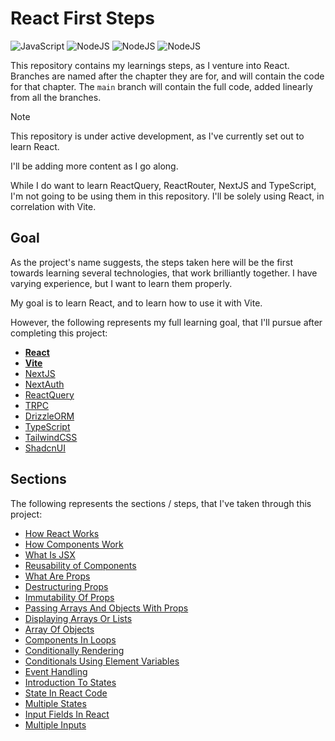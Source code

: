 # React First Steps

![JavaScript](https://img.shields.io/badge/JavaScript-031321?style=for-the-badge&logo=javascript&logoColor=yellow)
![NodeJS](https://img.shields.io/badge/NodeJS-031321?style=for-the-badge&logo=node.js&logoColor=green)
![NodeJS](https://img.shields.io/badge/React-031321?style=for-the-badge&logo=react&logoColor=cyan)
![NodeJS](https://img.shields.io/badge/Vite-031321?style=for-the-badge&logo=vite&logoColor=yellow)

This repository contains my learnings steps, as I venture into React.
Branches are named after the chapter they are for, and will contain the code for that chapter.
The `main` branch will contain the full code, added linearly from all the branches.

> [!NOTE]
> This repository is under active development, as I've currently set out to learn React.
>
> I'll be adding more content as I go along.

While I do want to learn ReactQuery, ReactRouter, NextJS and TypeScript, I'm not going to be using them in this repository.
I'll be solely using React, in correlation with Vite.

## Goal

As the project's name suggests, the steps taken here will be the first towards learning several technologies, that work brilliantly together.
I have varying experience, but I want to learn them properly.

My goal is to learn React, and to learn how to use it with Vite.

However, the following represents my full learning goal, that I'll pursue after completing this project:

- **[React](https://github.com/facebook/react)**
- **[Vite](https://github.com/vitejs/vite)**
- [NextJS](https://github.com/vercel/next.js)
- [NextAuth](https://github.com/nextauthjs/next-auth)
- [ReactQuery](https://github.com/TanStack/query)
- [TRPC](https://github.com/trpc/trpc)
- [DrizzleORM](https://github.com/drizzle-team/drizzle-orm)
- [TypeScript](https://github.com/microsoft/TypeScript)
- [TailwindCSS](https://github.com/tailwindlabs/tailwindcss)
- [ShadcnUI](https://github.com/shadcn-ui/ui)

## Sections

The following represents the sections / steps, that I've taken through this project:

- [How React Works](/notes/01-how-react-works.md)
- [How Components Work](/notes/02-how-components-work.md)
- [What Is JSX](/notes/03-what-is-jsx.md)
- [Reusability of Components](/notes/04-reusability-of-components.md)
- [What Are Props](/notes/05-what-are-props.md)
- [Destructuring Props](/notes/06-destructuring-props.md)
- [Immutability Of Props](/notes/07-immutability-of-props.md)
- [Passing Arrays And Objects With Props](/notes/08-passing-arrays-and-objects-with-props.md)
- [Displaying Arrays Or Lists](/notes/09-displaying-arrays-or-lists.md)
- [Array Of Objects](/notes/10-array-of-objects.md)
- [Components In Loops](/notes/11-components-in-loops.md)
- [Conditionally Rendering](/notes/12-conditionally-rendering.md)
- [Conditionals Using Element Variables](/notes/13-conditionals-using-element-variables.md)
- [Event Handling](/notes/14-event-handling.md)
- [Introduction To States](/notes/15-introduction-to-states.md)
- [State In React Code](/notes/16-state-in-react-code.md)
- [Multiple States](/notes/17-multiple-states.md)
- [Input Fields In React](/notes/18-input-fields-in-react.md)
- [Multiple Inputs](/notes/19-multiple-inputs.md)